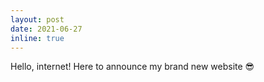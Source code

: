 ```yaml
---
layout: post
date: 2021-06-27
inline: true
---
```


Hello, internet! Here to announce my brand new website 😎